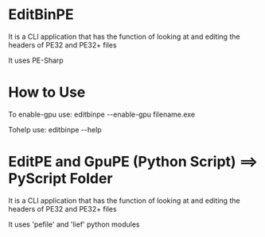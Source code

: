 # EditBinPE
It is a CLI application that has the function of looking at and editing the headers of PE32 and PE32+ files

It uses PE-Sharp

# How to Use
To enable-gpu use: editbinpe --enable-gpu filename.exe

Tohelp use: editbinpe --help

# EditPE and GpuPE (Python Script) ==> PyScript Folder
It is a CLI application that has the function of looking at and editing the headers of PE32 and PE32+ files

It uses 'pefile' and 'lief' python modules